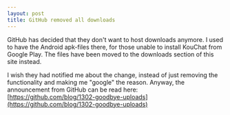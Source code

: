 ```yaml
---
layout: post
title: GitHub removed all downloads
---
```


GitHub has decided that they don't want to host downloads anymore. I used to have the Android apk-files there, for those unable to install KouChat from Google Play. The files have been moved to the downloads section of this site instead.

I wish they had notified me about the change, instead of just removing the functionality and making me "google" the reason. Anyway, the announcement from GitHub can be read here: [https://github.com/blog/1302-goodbye-uploads](https://github.com/blog/1302-goodbye-uploads)

